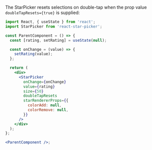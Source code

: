 The StarPicker resets selections on double-tap when the prop value `doubleTapResets={true}` is supplied:

```jsx
import React, { useState } from 'react';
import StarPicker from 'react-star-picker';

const ParentComponent = () => {
  const [rating, setRating] = useState(null);

  const onChange = (value) => {
    setRating(value);
  };

  return (
    <div>
      <StarPicker
        onChange={onChange}
        value={rating}
        size={50}
        doubleTapResets
        starRendererProps={{
          colorAdd: null,
          colorRemove: null,
        }}
      />
    </div>
  );
};

<ParentComponent />;
```
